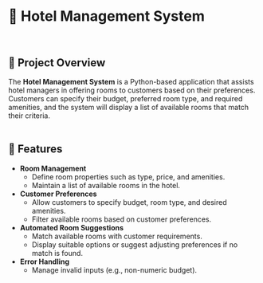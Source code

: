 # 🏨 Hotel Management System <br> <br>

## 📌 Project Overview <br> 
The **Hotel Management System** is a Python-based application that assists hotel managers in offering rooms to customers based on their preferences. Customers can specify their budget, preferred room type, and required amenities, and the system will display a list of available rooms that match their criteria.<br><br> 

## 🎯 Features  <br>
- **Room Management** <br> 
  - Define room properties such as type, price, and amenities. <br> 
  - Maintain a list of available rooms in the hotel. <br> 
- **Customer Preferences**  <br>
  - Allow customers to specify budget, room type, and desired amenities. <br> 
  - Filter available rooms based on customer preferences.  <br>
- **Automated Room Suggestions**  <br>
  - Match available rooms with customer requirements.  <br>
  - Display suitable options or suggest adjusting preferences if no match is found.  <br>
- **Error Handling**  <br>
  - Manage invalid inputs (e.g., non-numeric budget).  <br>

